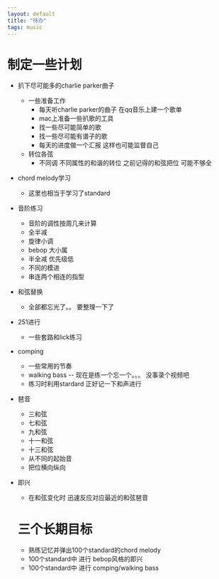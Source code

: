 ```yaml
---
layout: default
title: "待办"
tags: music
---
```


# 制定一些计划
- 扒下尽可能多的charlie parker曲子
  - 一些准备工作
    - 每天听charlie parker的曲子 在qq音乐上建一个歌单
    - mac上准备一些扒歌的工具
    - 找一些尽可能简单的歌
    - 找一些尽可能有谱子的歌
    - 每天的进度做一个汇报 这样也可能监督自己
  - 转位各弦
    - 不同调 不同属性的和谐的转位 之前记得的和弦把位 可能不够全 
- chord melody学习
  - 这里也相当于学习了standard
- 音阶练习
  - 音阶的调性按周几来计算
  - 全半减
  - 旋律小调
  - bebop 大小属
  - 半全减 优先级低
  - 不同的模进
  - 串连两个相连的指型
- 和弦替换
  - 全部都忘光了。。 要整理一下了
- 251进行
  - 一些套路和lick练习
- comping
  - 一些常用的节奏
  - walking bass -- 现在是练一个忘一个。。。 没事录个视频吧
  - 练习时利用stardard 正好记一下和声进行
- 琶音
  - 三和弦
  - 七和弦
  - 九和弦
  - 十一和弦
  - 十三和弦
  - 从不同的起始音
  - 把位横向纵向
- 即兴
  - 在和弦变化时 迅速反应对应最近的和弦琶音
 

  # 三个长期目标
  - 熟练记忆并弹出100个standard的chord melody
  - 100个standard中 进行 bebop风格的即兴 
  - 100个standard中 进行 comping/walking bass
